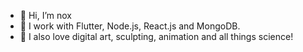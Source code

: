 - 👋 Hi, I’m nox
- 👀 I work with Flutter, Node.js, React.js and MongoDB.
- 🌱 I also love digital art, sculpting, animation and all things science!

<!---
nox-machina/nox-machina is a ✨ special ✨ repository because its `README.md` (this file) appears on your GitHub profile.
You can click the Preview link to take a look at your changes.
--->
